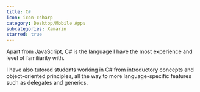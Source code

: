 ```yaml
---
title: C#
icon: icon-csharp
category: Desktop/Mobile Apps
subcategories: Xamarin
starred: true
---
```

Apart from JavaScript, C# is the language I have the most experience and level of familiarity with. 

I have also tutored students working in C# from introductory concepts and object-oriented principles, all the way to more language-specific features such as delegates and generics.
